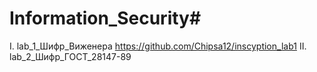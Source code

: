 # Information_Security#

  I. lab_1_Шифр_Виженера https://github.com/Chipsa12/inscyption_lab1
  II. lab_2_Шифр_ГОСТ_28147-89 
